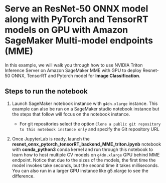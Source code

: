 # Serve an ResNet-50 ONNX model along with PyTorch and TensorRT models on GPU with Amazon SageMaker Multi-model endpoints (MME)

In this example, we will walk you through how to use NVIDIA Triton Inference Server on Amazon SageMaker MME with GPU
to deploy Resnet-50 ONNX, TensorRT and Pytorch model for **Image Classification**.

## Steps to run the notebook

1. Launch SageMaker notebook instance with `g4dn.xlarge` instance. This example can also be run on a SageMaker studio notebook instance but the steps that follow will focus on the notebook instance.
   
    * For git repositories select the option `Clone a public git repository to this notebook instance only` and specify the Git repository URL
    
2. Once JupyterLab is ready, launch the **resnet_onnx_pytorch_tensorRT_backend_MME_triton.ipynb** notebook with
**conda_python3** conda kernel and run through this notebook to learn how to host multiple CV models on `g4dn.xlarge`
GPU behind MME endpoint. Notice that due to the sizes of the models, the first time the model invokes take seconds, but
the second time it takes milliseconds. You can also run in a larger GPU instance like g5.xlarge to see the difference.
